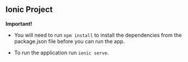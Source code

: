 ## Ionic Project

**Important!**
- You will need to run `npm install` to install the dependencies from the package.json file before you can run the app.

- To run the application run `ionic serve`.

